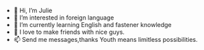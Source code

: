 - 👋 Hi, I’m Julie
- 👀 I’m interested in foreign language
- 🌱 I’m currently learning English and fastener knowledge
- 💞️ I love to make friends with nice guys.
- 📫 Send me messages,thanks
Youth means limitless possibilities.

